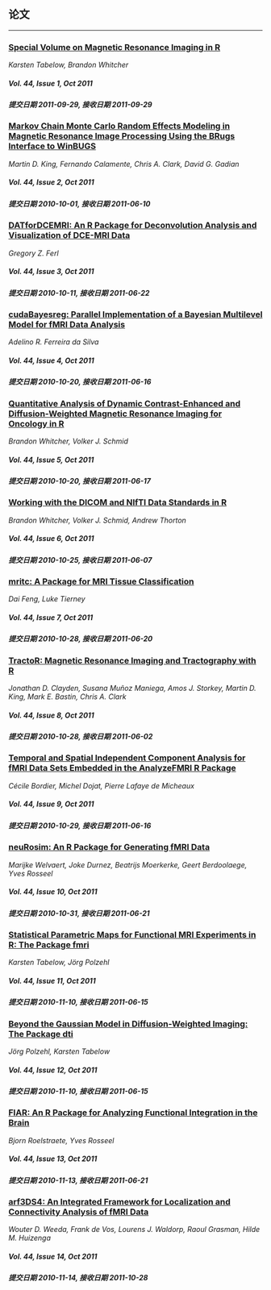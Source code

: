 ## 论文

***

### [Special Volume on Magnetic Resonance Imaging in R](/jstatsoft/v44/i01.html)

*Karsten  Tabelow, Brandon Whitcher*

##### Vol. 44, Issue 1, Oct 2011

##### 提交日期 2011-09-29, 接收日期 2011-09-29

### [Markov Chain Monte Carlo Random Effects Modeling in Magnetic Resonance Image Processing Using the BRugs Interface to WinBUGS](/jstatsoft/v44/i02.html)

*Martin D. King, Fernando Calamente, Chris A. Clark, David G. Gadian*

##### Vol. 44, Issue 2, Oct 2011

##### 提交日期 2010-10-01, 接收日期 2011-06-10

### [DATforDCEMRI: An R Package for Deconvolution Analysis and Visualization of DCE-MRI Data](/jstatsoft/v44/i03.html)

*Gregory Z. Ferl*

##### Vol. 44, Issue 3, Oct 2011

##### 提交日期 2010-10-11, 接收日期 2011-06-22

### [cudaBayesreg: Parallel Implementation of a Bayesian Multilevel Model for fMRI Data Analysis](/jstatsoft/v44/i04.html)

*Adelino R. Ferreira da Silva*

##### Vol. 44, Issue 4, Oct 2011

##### 提交日期 2010-10-20, 接收日期 2011-06-16

### [Quantitative Analysis of Dynamic Contrast-Enhanced and Diffusion-Weighted Magnetic Resonance Imaging for Oncology in R](/jstatsoft/v44/i05.html)

*Brandon Whitcher, Volker J. Schmid*

##### Vol. 44, Issue 5, Oct 2011

##### 提交日期 2010-10-20, 接收日期 2011-06-17

### [Working with the DICOM and NIfTI Data Standards in R](/jstatsoft/v44/i06.html)

*Brandon Whitcher, Volker J. Schmid, Andrew Thorton*

##### Vol. 44, Issue 6, Oct 2011

##### 提交日期 2010-10-25, 接收日期 2011-06-07

### [mritc: A Package for MRI Tissue Classification](/jstatsoft/v44/i07.html)

*Dai Feng, Luke Tierney*

##### Vol. 44, Issue 7, Oct 2011

##### 提交日期 2010-10-28, 接收日期 2011-06-20

### [TractoR: Magnetic Resonance Imaging and Tractography with R](/jstatsoft/v44/i08.html)

*Jonathan D. Clayden, Susana Muñoz Maniega, Amos J. Storkey, Martin D. King, Mark E. Bastin, Chris A. Clark*

##### Vol. 44, Issue 8, Oct 2011

##### 提交日期 2010-10-28, 接收日期 2011-06-02

### [Temporal and Spatial Independent Component Analysis for fMRI Data Sets Embedded in the AnalyzeFMRI R Package](/jstatsoft/v44/i09.html)

*Cécile Bordier, Michel Dojat, Pierre Lafaye de Micheaux*

##### Vol. 44, Issue 9, Oct 2011

##### 提交日期 2010-10-29, 接收日期 2011-06-16

### [neuRosim: An R Package for Generating fMRI Data](/jstatsoft/v44/i10.html)

*Marijke Welvaert, Joke Durnez, Beatrijs Moerkerke, Geert Berdoolaege, Yves Rosseel*

##### Vol. 44, Issue 10, Oct 2011

##### 提交日期 2010-10-31, 接收日期 2011-06-21

### [Statistical Parametric Maps for Functional MRI Experiments in R: The Package fmri](/jstatsoft/v44/i11.html)

*Karsten  Tabelow, Jörg  Polzehl*

##### Vol. 44, Issue 11, Oct 2011

##### 提交日期 2010-11-10, 接收日期 2011-06-15

### [Beyond the Gaussian Model in Diffusion-Weighted Imaging: The Package dti](/jstatsoft/v44/i12.html)

*Jörg  Polzehl, Karsten  Tabelow*

##### Vol. 44, Issue 12, Oct 2011

##### 提交日期 2010-11-10, 接收日期 2011-06-15

### [FIAR: An R Package for Analyzing Functional Integration in the Brain](/jstatsoft/v44/i13.html)

*Bjorn Roelstraete, Yves Rosseel*

##### Vol. 44, Issue 13, Oct 2011

##### 提交日期 2010-11-13, 接收日期 2011-06-21

### [arf3DS4: An Integrated Framework for Localization and Connectivity Analysis of fMRI Data](/jstatsoft/v44/i14.html)

*Wouter D.  Weeda, Frank de Vos, Lourens J. Waldorp, Raoul Grasman, Hilde M. Huizenga*

##### Vol. 44, Issue 14, Oct 2011

##### 提交日期 2010-11-14, 接收日期 2011-10-28

